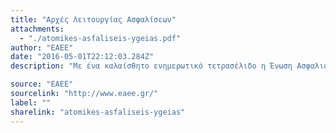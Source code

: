 ```yaml
---
title: "Αρχές Λειτουργίας Ασφαλίσεων"
attachments:
  - "./atomikes-asfaliseis-ygeias.pdf"
author: "ΕΑΕΕ"
date: "2016-05-01T22:12:03.284Z"
description: "Με ένα καλαίσθητο ενημερωτικό τετρασέλιδο η Ένωση Ασφαλιστικών Εταιριών Ελλάδος (ΕΑΕΕ) απευθύνεται στο ευρύτερο καταναλωτικό κοινό με στόχο την ενημέρωσή του για τις βασικές αρχές των ατομικών προγραμμάτων υγείας. "

source: "ΕΑΕΕ"
sourcelink: "http://www.eaee.gr/"
label: ""
sharelink: "atomikes-asfaliseis-ygeias"
---
```

